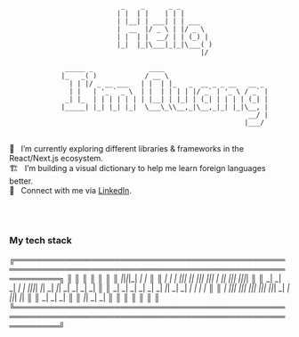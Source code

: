                                                                                       
                                                                                      
                                                                                      
                                                                                      
                                _    _      _ _                                       
                               | |  | |    | | |                                      
                               | |__| | ___| | | ___                                  
                               |  __  |/ _ \ | |/ _ \                                 
                               | |  | |  __/ | | (_) |                                
                               |_|  |_|\___|_|_|\___( )                               
                                                    |/                                
                                                                                      
                  _____ _              ____                                           
                 |_   _( )            / __ \                                          
                   | | |/ _ __ ___   | |  | |_   _  __ _ _ __   __ _                  
                   | |   | '_ ` _ \  | |  | | | | |/ _` | '_ \ / _` |                 
                  _| |_  | | | | | | | |__| | |_| | (_| | | | | (_| |                 
                 |_____| |_| |_| |_|  \___\_\\__,_|\__,_|_| |_|\__, |                 
                                                                __/ |                 
                                                               |___/                  
                                                                                      
                                                                                      
                                                                                      
                                                                                      
                                                                                      

<br/>

<div align="left">
🔭 &nbsp; I’m currently exploring different libraries & frameworks in the React/Next.js ecosystem. <br/>
🏗 &nbsp; I’m building a visual dictionary to help me learn foreign languages better. <br/>
👋 &nbsp; Connect with me via <a href="https://www.linkedin.com/in/quang-oblue/" target="blank">LinkedIn</a>.<br/>
</div> 

<br/><br/>


### My tech stack

╔════════════════════════════════════════════════════════════════════════════════════════════════════════════╗
║                                                                                                            ║
║                                                                                                            ║
║                                                                                                            ║
║      _|_|_|_|_|                                                              _|              _|            ║
║          _|      _|    _|  _|_|_|      _|_|      _|_|_|    _|_|_|  _|  _|_|      _|_|_|    _|_|_|_|        ║
║          _|      _|    _|  _|    _|  _|_|_|_|  _|_|      _|        _|_|      _|  _|    _|    _|            ║
║          _|      _|    _|  _|    _|  _|            _|_|  _|        _|        _|  _|    _|    _|            ║
║          _|        _|_|_|  _|_|_|      _|_|_|  _|_|_|      _|_|_|  _|        _|  _|_|_|        _|_|        ║
║                        _|  _|                                                    _|                        ║
║                    _|_|    _|                                                    _|                        ║
║                                                                                                            ║
║                                                                                                            ║
║                                                                                                            ║
╚════════════════════════════════════════════════════════════════════════════════════════════════════════════╝
